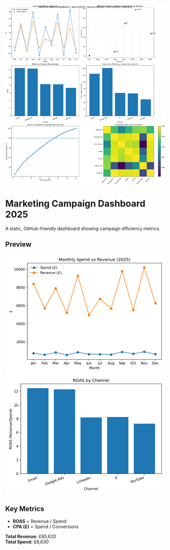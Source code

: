 
![Dashboard Overview](advanced/images/analytics_dashboard.png)

# Marketing Campaign Dashboard 2025

A static, GitHub-friendly dashboard showing campaign efficiency metrics.

## Preview
![Monthly Spend vs Revenue](images/monthly_spend_vs_revenue.png)
![ROAS by Channel](images/roas_by_channel.png)

## Key Metrics
- **ROAS** = Revenue / Spend
- **CPA (£)** = Spend / Conversions

**Total Revenue:** £85,620  
**Total Spend:** £8,630
